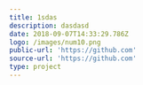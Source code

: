 ```yaml
---
title: 1sdas
description: dasdasd
date: 2018-09-07T14:33:29.786Z
logo: /images/num10.png
public-url: 'https://github.com'
source-url: 'https://github.com'
type: project
---
```


